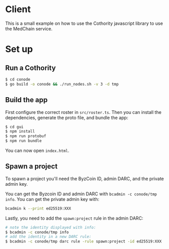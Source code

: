 # Client

This is a small example on how to use the Cothority javascript library to use
the MedChain service.

# Set up

## Run a Cothority

```sh
$ cd conode
$ go build -o conode && ./run_nodes.sh -v 3 -d tmp
```

## Build the app

First configure the correct roster in `src/roster.ts`. Then you can install the
dependencies, generate the proto file, and bundle the app:

```sh
$ cd gui
$ npm install
$ npm run protobuf
$ npm run bundle
```

You can now open `index.html`.

## Spawn a project

To spawn a project you'll need the ByzCoin ID, admin DARC, and the private admin
key.

You can get the Byzcoin ID and admin DARC with `bcadmin -c conode/tmp info`. You
can get the private admin key with:

```sh
bcadmin k --print ed25519:XXX  
```

Lastly, you need to add the `spawn:project` rule in the admin DARC:

```sh
# note the identity displayed with info:
$ bcadmin -c conode/tmp info
# add the identity in a new DARC rule:
$ bcadmin -c conode/tmp darc rule -rule spawn:project -id ed25519:XXX
```